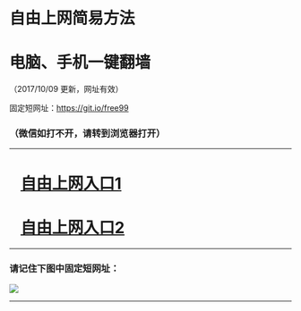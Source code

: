 ﻿# 自由上网简易方法

# 电脑、手机一键翻墙

（2017/10/09 更新，网址有效）

固定短网址：https://git.io/free99

### （微信如打不开，请转到浏览器打开）


***





# &nbsp;&nbsp; <a href="http://ft511330552.fwq-tz-1001.info/fwqtz01.html?t=100900118538 " target="_blank">自由上网入口1</a>
# &nbsp;&nbsp; <a href="http://ft1054013670.fwq-tz-1002.info/fwqtz02.html?t=100900131512 " target="_blank">自由上网入口2</a>
***

### 请记住下图中固定短网址：

<img src="https://s3-us-west-2.amazonaws.com/fwq-1001/yjfq-20170905okok.png" /> 


***


